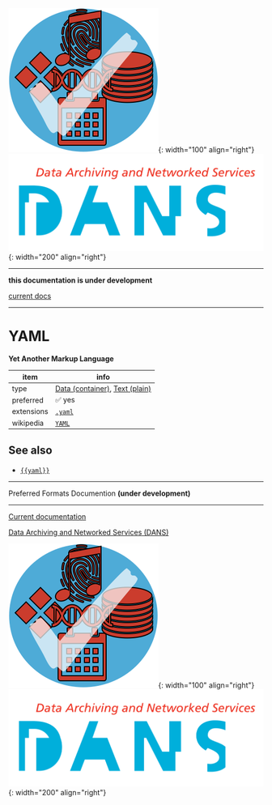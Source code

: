 ![img](../images/formats.png){: width="100" align="right"}
![img](../images/DANS.png){: width="200" align="right"}

---

**this documentation is under development**

[current docs]({{preferredFormats}})

---



# YAML

**Yet Another Markup Language**

item | info
--- | ---
type | [Data (container)](../dataTypes/dataContainer.md), [Text (plain)](../dataTypes/textPlain.md)
preferred | ✅ yes
extensions | [`.yaml`](../extensions/yaml.md)
wikipedia | [`YAML`]({{wikipedia}}/YAML)



## See also
*   [`{{yaml}}`]({{yaml}})




---

Preferred Formats Documention **(under development)**

---

[Current documentation]({{preferredFormats}})

[Data Archiving and Networked Services (DANS)]({{dans}})

![img](../images/formats.png){: width="100" align="right"}
![img](../images/DANS.png){: width="200" align="right"}
